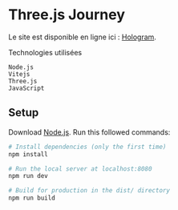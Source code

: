# Three.js Journey

Le site est disponible en ligne ici : [Hologram](https://hologram-five.vercel.app/).

Technologies utilisées

    Node.js
    Vitejs
    Three.js
    JavaScript

## Setup

Download [Node.js](https://nodejs.org/en/download/).
Run this followed commands:

```bash
# Install dependencies (only the first time)
npm install

# Run the local server at localhost:8080
npm run dev

# Build for production in the dist/ directory
npm run build
```
